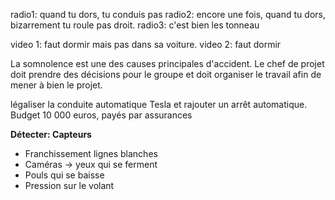 radio1: quand tu dors, tu conduis pas
radio2: encore une fois, quand tu dors, bizarrement tu roule pas droit.
radio3: c'est bien les tonneau


video 1: faut dormir mais pas dans sa voiture.
video 2: faut dormir

La somnolence est une des causes principales d'accident.
Le chef de projet doit prendre des décisions pour le groupe et doit organiser le travail afin de mener à bien le projet.

légaliser la conduite automatique Tesla et rajouter un arrêt automatique. Budget 10 000 euros, payés par assurances


**Détecter: Capteurs**

- Franchissement lignes blanches
- Caméras -> yeux qui se ferment
- Pouls qui se baisse
- Pression sur le volant